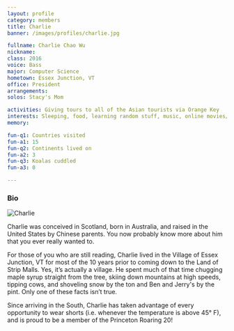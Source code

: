 ```yaml
---
layout: profile
category: members
title: Charlie
banner: /images/profiles/charlie.jpg

fullname: Charlie Chao Wu
nickname: 
class: 2016
voice: Bass
major: Computer Science
hometown: Essex Junction, VT
office: President
arrangements: 
solos: Stacy's Mom

activities: Giving tours to all of the Asian tourists via Orange Key
interests: Sleeping, food, learning random stuff, music, online movies/television, food, and sleeping
memory: 

fun-q1: Countries visited
fun-a1: 15
fun-q2: Continents lived on
fun-a2: 3
fun-q3: Koalas cuddled
fun-a3: 0

---
```


### Bio

![Charlie](/images/members/current/charlie.jpg)

Charlie was conceived in Scotland, born in Australia, and raised in the United States by Chinese parents.  You now probably know more about him that you ever really wanted to. 

For those of you who are still reading, Charlie lived in the Village of Essex Junction, VT for most of the 10 years prior to coming down to the Land of Strip Malls.  Yes, it’s actually a village.  He spent much of that time chugging maple syrup straight from the tree, skiing down mountains at high speeds, tipping cows, and shoveling snow by the ton and Ben and Jerry's by the pint.  Only one of these facts isn’t true. 

Since arriving in the South, Charlie has taken advantage of every opportunity to wear shorts (i.e. whenever the temperature is above 45° F), and is proud to be a member of the Princeton Roaring 20!
